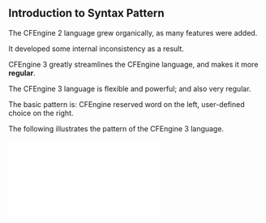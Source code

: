 ## Introduction to Syntax Pattern

The CFEngine 2 language grew organically, as many features were added.

It developed some internal inconsistency as a result.

CFEngine 3 greatly streamlines the CFEngine language, and makes it more **regular**.

The CFEngine 3 language is flexible and powerful; and also very regular.

The basic pattern is: CFEngine reserved word on the left, user-defined choice on the right.

The following illustrates the pattern of the CFEngine 3 language.

![Syntax Pattern 1](images/figures/syntax_pattern_intro.pdf)
